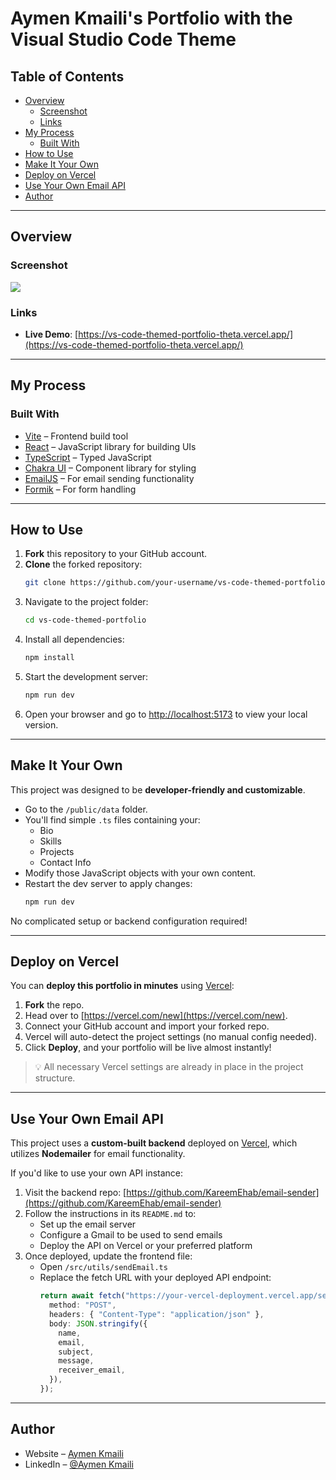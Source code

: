 # Aymen Kmaili's Portfolio with the Visual Studio Code Theme

## Table of Contents

- [Overview](#overview)
  - [Screenshot](#screenshot)
  - [Links](#links)
- [My Process](#my-process)
  - [Built With](#built-with)
- [How to Use](#how-to-use)
- [Make It Your Own](#make-it-your-own)
- [Deploy on Vercel](#deploy-on-vercel)
- [Use Your Own Email API](#use-your-own-email-api)
- [Author](#author)

---

## Overview

### Screenshot

![](./public/assets/project-vscode.webp)

### Links

- **Live Demo**: [https://vs-code-themed-portfolio-theta.vercel.app/](https://vs-code-themed-portfolio-theta.vercel.app/)

---

## My Process

### Built With

- [Vite](https://vitejs.dev/) – Frontend build tool
- [React](https://reactjs.org/) – JavaScript library for building UIs
- [TypeScript](https://www.typescriptlang.org/) – Typed JavaScript
- [Chakra UI](https://chakra-ui.com/) – Component library for styling
- [EmailJS](https://www.emailjs.com/) – For email sending functionality
- [Formik](https://formik.org/) – For form handling

---

## How to Use

1. **Fork** this repository to your GitHub account.
2. **Clone** the forked repository:
   ```bash
   git clone https://github.com/your-username/vs-code-themed-portfolio.git
   ```
3. Navigate to the project folder:
   ```bash
   cd vs-code-themed-portfolio
   ```
4. Install all dependencies:
   ```bash
   npm install
   ```
5. Start the development server:
   ```bash
   npm run dev
   ```
6. Open your browser and go to [http://localhost:5173](http://localhost:5173) to view your local version.

---

## Make It Your Own

This project was designed to be **developer-friendly and customizable**.

- Go to the `/public/data` folder.
- You'll find simple `.ts` files containing your:
  - Bio
  - Skills
  - Projects
  - Contact Info
- Modify those JavaScript objects with your own content.
- Restart the dev server to apply changes:
  ```bash
  npm run dev
  ```

No complicated setup or backend configuration required!

---

## Deploy on Vercel

You can **deploy this portfolio in minutes** using [Vercel](https://vercel.com/):

1. **Fork** the repo.
2. Head over to [https://vercel.com/new](https://vercel.com/new).
3. Connect your GitHub account and import your forked repo.
4. Vercel will auto-detect the project settings (no manual config needed).
5. Click **Deploy**, and your portfolio will be live almost instantly!

> 💡 All necessary Vercel settings are already in place in the project structure.

---

## Use Your Own Email API

This project uses a **custom-built backend** deployed on [Vercel](https://vercel.com/), which utilizes **Nodemailer** for email functionality.

If you'd like to use your own API instance:

1. Visit the backend repo: [https://github.com/KareemEhab/email-sender](https://github.com/KareemEhab/email-sender)
2. Follow the instructions in its `README.md` to:
   - Set up the email server
   - Configure a Gmail to be used to send emails
   - Deploy the API on Vercel or your preferred platform
3. Once deployed, update the frontend file:
   - Open `/src/utils/sendEmail.ts`
   - Replace the fetch URL with your deployed API endpoint:
     ```ts
     return await fetch("https://your-vercel-deployment.vercel.app/send", {
       method: "POST",
       headers: { "Content-Type": "application/json" },
       body: JSON.stringify({
         name,
         email,
         subject,
         message,
         receiver_email,
       }),
     });
     ```

---

## Author

- Website – [Aymen Kmaili](https://vs-code-themed-portfolio-theta.vercel.app/)
- LinkedIn – [@Aymen Kmaili](https://www.linkedin.com/in/kareem-hamouda/)
